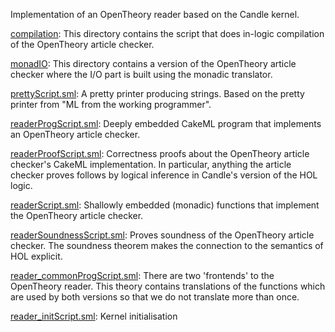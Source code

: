 Implementation of an OpenTheory reader based on the Candle kernel.

[compilation](compilation):
This directory contains the script that does in-logic compilation of
the OpenTheory article checker.

[monadIO](monadIO):
This directory contains a version of the OpenTheory article checker
where the I/O part is built using the monadic translator.

[prettyScript.sml](prettyScript.sml):
A pretty printer producing strings.
Based on the pretty printer from "ML from the working programmer".

[readerProgScript.sml](readerProgScript.sml):
Deeply embedded CakeML program that implements an OpenTheory article
checker.

[readerProofScript.sml](readerProofScript.sml):
Correctness proofs about the OpenTheory article checker's CakeML
implementation. In particular, anything the article checker proves
follows by logical inference in Candle's version of the HOL logic.

[readerScript.sml](readerScript.sml):
Shallowly embedded (monadic) functions that implement the OpenTheory
article checker.

[readerSoundnessScript.sml](readerSoundnessScript.sml):
Proves soundness of the OpenTheory article checker. The soundness
theorem makes the connection to the semantics of HOL explicit.

[reader_commonProgScript.sml](reader_commonProgScript.sml):
There are two 'frontends' to the OpenTheory reader. This theory contains
translations of the functions which are used by both versions so that we
do not translate more than once.

[reader_initScript.sml](reader_initScript.sml):
Kernel initialisation
